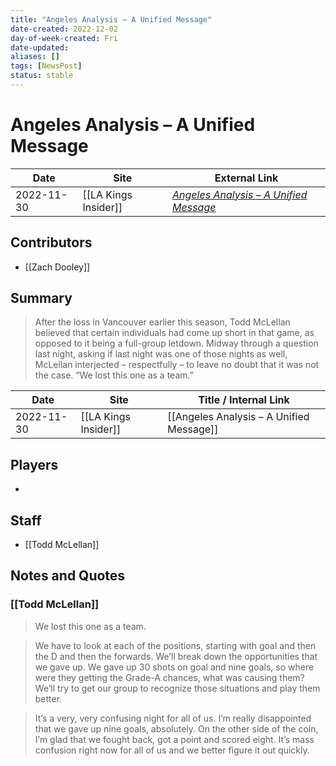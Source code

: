 ```yaml
---
title: "Angeles Analysis – A Unified Message"
date-created: 2022-12-02
day-of-week-created: Fri
date-updated: 
aliases: []
tags: [NewsPost]
status: stable
---
```


# Angeles Analysis – A Unified Message

| Date       | Site                 | External Link                                                                                                       |
| ---------- | -------------------- | ------------------------------------------------------------------------------------------------------------------- |
| 2022-11-30 | [[LA Kings Insider]] | [*Angeles Analysis – A Unified Message*](https://lakingsinsider.com/2022/11/30/angeles-analysis-a-unified-message/) |

## Contributors
- [[Zach Dooley]]

## Summary
> After the loss in Vancouver earlier this season, Todd McLellan believed that certain individuals had come up short in that game, as opposed to it being a full-group letdown.
> Midway through a question last night, asking if last night was one of those nights as well, McLellan interjected – respectfully – to leave no doubt that it was not the case.
> “We lost this one as a team.”

| Date       | Site                 | Title / Internal Link                    |
| ---------- | -------------------- | ---------------------------------------- |
| 2022-11-30 | [[LA Kings Insider]] | [[Angeles Analysis – A Unified Message]] |

## Players
- 

## Staff
- [[Todd McLellan]]

## Notes and Quotes
### [[Todd McLellan]]
> We lost this one as a team.

> We have to look at each of the positions, starting with goal and then the D and then the forwards. We’ll break down the opportunities that we gave up. We gave up 30 shots on goal and nine goals, so where were they getting the Grade-A chances, what was causing them? We’ll try to get our group to recognize those situations and play them better.

> It’s a very, very confusing night for all of us. I’m really disappointed that we gave up nine goals, absolutely. On the other side of the coin, I’m glad that we fought back, got a point and scored eight. It’s mass confusion right now for all of us and we better figure it out quickly.



